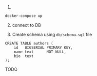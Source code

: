
1. 
```bash
docker-compose up
```

2. connect to DB

3. Create schema using `db/schema.sql` file
```postgresql
CREATE TABLE authors (
    id   BIGSERIAL PRIMARY KEY,
    name text      NOT NULL,
    bio  text
);
```

TODO